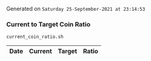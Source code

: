 Generated on `Saturday 25-September-2021 at 23:14:53`

### Current to Target Coin Ratio
`current_coin_ratio.sh`

Date|Current|Target|Ratio
---|---|---|---
